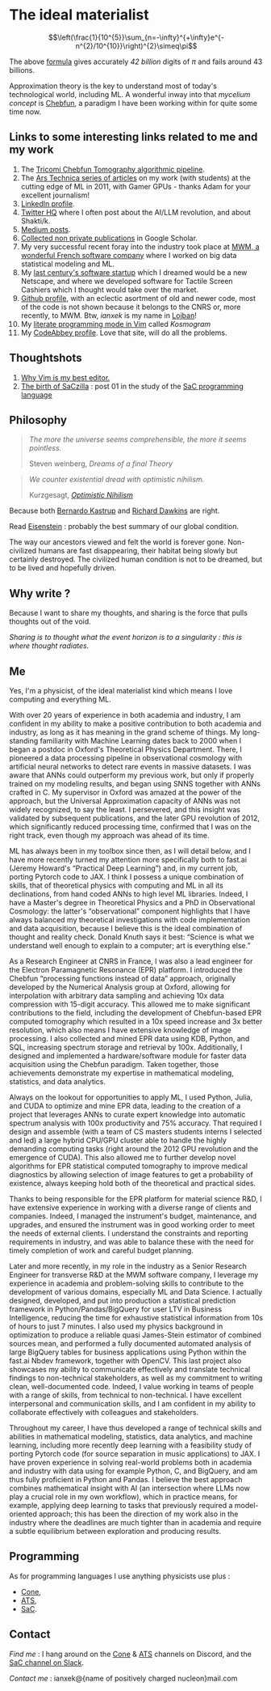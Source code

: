 <script
  src="https://cdn.mathjax.org/mathjax/latest/MathJax.js?config=TeX-AMS-MML_HTMLorMML"
  type="text/javascript">
</script>

<script>
  MathJax = {
    tex: {
      inlineMath: [['$', '$']]
    }
  };
</script>
# The ideal materialist

$$\left(\frac{1}{10^{5}}\sum_{n=-\infty}^{+\infty}e^{-n^{2}/10^{10}}\right)^{2}\simeq\pi$$

The above [formula](https://www.researchgate.net/publication/242433843_GET_BILLIONS_AND_BILLIONS_OF_CORRECT_DIGITS_OF_PI_FROM_A_WRONG_FORMULA) gives accurately *42 billion* digits of $\pi$ and fails around 43 billions.

Approximation theory is the key to understand most of today's technological world, including ML. A wonderful inway into that *mycelium concept* is [Chebfun](https://my.siam.org/Store/Product/viewproduct/?ProductId=31254869), a paradigm I have been working within for quite some time now.

## Links to some interesting links related to me and my work

1. The [Tricomi Chebfun Tomography algorithmic pipeline](https://superfri.org/index.php/superfri/article/view/111).
2. The [Ars Technica series of articles](https://arstechnica.com/science/2011/07/running-high-performance-neural-networks-on-a-gamer-gpu/) on my work (with students) at the cutting edge of ML in 2011, with Gamer GPUs - thanks Adam for your excellent journalism!
3. [LinkedIn profile](https://www.linkedin.com/in/yann-le-du-3308609a/).
4. [Twitter HQ](https://twitter.com/Yann_Le_Du) where I often post about the AI/LLM revolution, and about Shakti/k.
5. [Medium posts](https://medium.com/@yann.ledu.fr).
6. [Collected non private publications](https://scholar.google.com/citations?user=b4JXA28AAAAJ&hl=en) in Google Scholar.
7. My very successful recent foray into the industry took place at [MWM, a wonderful French software company](https://mwm.io/) where I worked on big data statistical modeling and ML. 
8. My [last century's software startup](https://www.infogreffe.fr/entreprise-societe/413813874-synsoft-750197B130190000.html) which I dreamed would be a new Netscape, and where we developed software for Tactile Screen Cashiers which I thought would take over the market.
9. [Github profile](https://github.com/ianxek), with an eclectic asortment of old and newer code, most of the code is not shown because it belongs to the CNRS or, more recently, to MWM. Btw, *ianxek* is my name in [Lojban](https://mw.lojban.org/index.php?title=Lojban&setlang=en-US)!
10. My [literate programming mode in Vim](https://gitlab.com/hpu/codoc) called *Kosmogram*
11. My [CodeAbbey profile](https://www.codeabbey.com/index/user_profile/ianxek). Love that site, will do all the problems.

## Thoughtshots

1. [Why Vim is my best editor.](why_vim.md)
2. [The birth of SaCzilla](saczilla001_modified_fibo.md) : post 01 in the study of the [SaC programming
   language](https://www.sac-home.org/doku.php)

## Philosophy

> _The more the universe seems comprehensible, the more it seems pointless._
>
> Steven weinberg, _Dreams of a final Theory_

> _We counter existential dread with optimistic nihilism._
>
> Kurzgesagt, [_Optimistic Nihilism_](https://youtu.be/MBRqu0YOH14)

Because both [Bernardo
Kastrup](https://www.bernardokastrup.com/2013/04/why-materialism-is-baloney-overview.html) and [Richard Dawkins](https://www.amazon.com/Magic-Reality-Know-Whats-Really/dp/1451675046) are right.

Read [Eisenstein](https://ascentofhumanity.com/) : probably the best summary of our global
condition.

The way our ancestors viewed and felt the world is forever gone. Non-civilized humans are fast
disappearing, their habitat being slowly but certainly destroyed. The civilized human condition is
not to be dreamed, but to be lived and hopefully driven.

## Why write ?

Because I want to share my thoughts, and sharing is the force that pulls thoughts out of the void.

_Sharing is to thought what the event horizon is to a singularity : this is where thought radiates._

## Me

Yes, I'm a physicist, of the ideal materialist kind which means I love computing and everything ML.

With over 20 years of experience in both academia and industry, I am confident in my ability to make a positive contribution to both academia and industry, as long as it has meaning in the grand scheme of things. My long-standing familiarity with Machine Learning dates back to 2000 when I began a postdoc in Oxford's Theoretical Physics Department. There, I pioneered a data processing pipeline in observational cosmology with artificial neural networks to detect rare events in massive datasets. I was aware that ANNs could outperform my previous work, but only if properly trained on my modeling results, and began using SNNS together with ANNs crafted in C. My supervisor in Oxford was amazed at the power of the approach, but the Universal Approximation capacity of ANNs was not widely recognized, to say the least. I persevered, and this insight was validated by subsequent publications, and the later GPU revolution of 2012, which significantly reduced processing time, confirmed that I was on the right track, even though my approach was ahead of its time.

ML has always been in my toolbox since then, as I will detail below, and I have more recently turned my attention more specifically both to fast.ai (Jeremy Howard's “Practical Deep Learning”) and, in my current job, porting Pytorch code to JAX. I think I possess a unique combination of skills, that of theoretical physics with computing and ML in all its declinations, from hand coded ANNs to high level ML libraries. Indeed, I have a Master's degree in Theoretical Physics and a PhD in Observational Cosmology: the latter's “observational” component highlights that I have always balanced my theoretical investigations with code implementation and data acquisition, because I believe this is the ideal combination of thought and reality check. Donald Knuth says it best: “Science is what we understand well enough to explain to a computer; art is everything else.”

As a Research Engineer at CNRS in France, I was also a lead engineer for the Electron Paramagnetic Resonance (EPR) platform. I introduced the Chebfun “processing functions instead of data” approach, originally developed by the Numerical Analysis group at Oxford, allowing for interpolation with arbitrary data sampling and achieving 10x data compression with 15-digit accuracy. This allowed me to make significant contributions to the field, including the development of Chebfun-based EPR computed tomography which resulted in a 10x speed increase and 3x better resolution, which also means I have extensive knowledge of image processing. I also collected and mined EPR data using KDB, Python, and SQL, increasing spectrum storage and retrieval by 100x. Additionally, I designed and implemented a hardware/software module for faster data acquisition using the Chebfun paradigm. Taken together, those achievements demonstrate my expertise in mathematical modeling, statistics, and data analytics.

Always on the lookout for opportunities to apply ML, I used Python, Julia, and CUDA to optimize and mine EPR data, leading to the creation of a project that leverages ANNs to curate expert knowledge into automatic spectrum analysis with 100x productivity and 75% accuracy. That required I design and assemble (with a team of CS masters students interns I selected and led) a large hybrid CPU/GPU cluster able to handle the highly demanding computing tasks (right around the 2012 GPU revolution and the emergence of CUDA). This also allowed me to further develop novel algorithms for EPR statistical computed tomography to improve medical diagnostics by allowing selection of image features to get a probability of existence, always keeping hold both of the theoretical and practical sides.

Thanks to being responsible for the EPR platform for material science R&D, I have extensive experience in working with a diverse range of clients and companies. Indeed, I managed the instrument's budget, maintenance, and upgrades, and ensured the instrument was in good working order to meet the needs of external clients. I understand the constraints and reporting requirements in industry, and was able to balance these with the need for timely completion of work and careful budget planning.

Later and more recently, in my role in the industry as a Senior Research Engineer for transverse R&D at the MWM software company, I leverage my experience in academia and problem-solving skills to contribute to the development of various domains, especially ML and Data Science. I actually designed, developed, and put into production a statistical prediction framework in Python/Pandas/BigQuery for user LTV in Business Intelligence, reducing the time for exhaustive statistical information from 10s of hours to just 7 minutes. I also used my physics background in optimization to produce a reliable quasi James-Stein estimator of combined sources mean, and performed a fully documented automated analysis of large BigQuery tables for business applications using Python within the fast.ai Nbdev framework, together with OpenCV. This last project also showcases my ability to communicate effectively and translate technical findings to non-technical stakeholders, as well as my commitment to writing clean, well-documented code. Indeed, I value working in teams of people with a range of skills, from technical to non-technical. I have excellent interpersonal and communication skills, and I am confident in my ability to collaborate effectively with colleagues and stakeholders.

Throughout my career, I have thus developed a range of technical skills and abilities in mathematical modeling, statistics, data analytics, and machine learning, including more recently deep learning with a feasibility study of porting Pytorch code (for source separation in music applications) to JAX. I have proven experience in solving real-world problems both in academia and industry with data using for example Python, C, and BigQuery, and am thus fully proficient in Python and Pandas. I believe the best approach combines mathematical insight with AI (an intersection where LLMs now play a crucial role in my own workflow), which in practice means, for example, applying deep learning to tasks that previously required a model-oriented approach; this has been the direction of my work also in the industry where the deadlines are much tighter than in academia and require a subtle equilibrium between exploration and producing results.

## Programming

As for programming languages I use anything physicists use plus :

* [Cone](https://cone.jondgoodwin.com/),
* [ATS](http://www.ats-lang.org/),
* [SaC](https://www.sac-home.org/doku.php).

## Contact

_Find me_ : I hang around on the [Cone](https://discord.gg/4RdwshKW) &
[ATS](https://discord.gg/3CBHQzTk) channels on Discord, and the [SaC channel on
Slack](https://sac-ylc6885.slack.com/).

_Contact me_ : ianxek@{name of positively charged nucleon}mail.com

